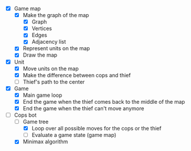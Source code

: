 - [x] Game map
    - [x] Make the graph of the map
      - [x] Graph
      - [x] Vertices
      - [x] Edges
      - [x] Adjacency list
    - [x] Represent units on the map
    - [x] Draw the map
- [x] Unit
  - [x] Move units on the map
  - [x] Make the difference between cops and thief
  - [ ] Thief's path to the center
- [x] Game
  - [x] Main game loop
  - [x] End the game when the thief comes back to the middle of the map
  - [x] End the game when the thief can't move anymore
- [ ] Cops bot
  - [ ] Game tree
    - [x] Loop over all possible moves for the cops or the thief
    - [ ] Evaluate a game state (game map)
  - [x] Minimax algorithm